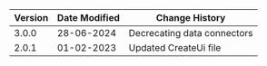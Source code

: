 | **Version**   | **Date Modified**              | **Change History**                      |
|---------------|--------------------------------|-----------------------------------------|
| 3.0.0         | 28-06-2024                     | Decrecating data connectors  |
| 2.0.1         | 01-02-2023                     | Updated CreateUi file |
